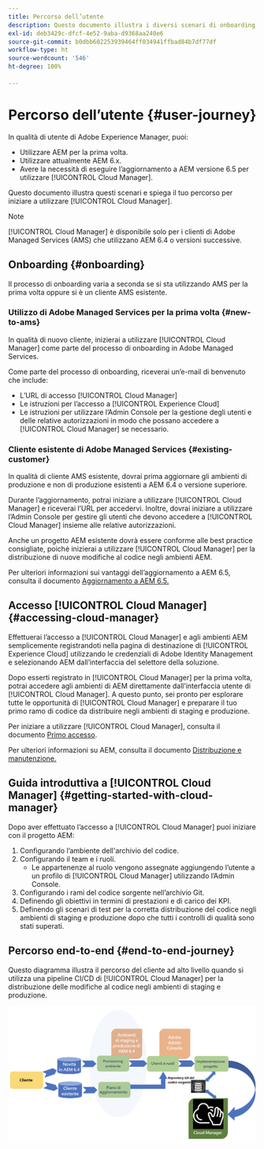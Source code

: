 ```yaml
---
title: Percorso dell’utente
description: Questo documento illustra i diversi scenari di onboarding e spiega il tuo percorso per iniziare a utilizzare Cloud Manager.
exl-id: deb3429c-dfcf-4e52-9aba-d9368aa240e6
source-git-commit: b0dbb602253939464ff034941ffbad84b7df77df
workflow-type: ht
source-wordcount: '546'
ht-degree: 100%

---
```



# Percorso dell’utente {#user-journey}

In qualità di utente di Adobe Experience Manager, puoi:

* Utilizzare AEM per la prima volta.
* Utilizzare attualmente AEM 6.x.
* Avere la necessità di eseguire l’aggiornamento a AEM versione 6.5 per utilizzare [!UICONTROL Cloud Manager].

Questo documento illustra questi scenari e spiega il tuo percorso per iniziare a utilizzare [!UICONTROL Cloud Manager].

>[!NOTE]
>
>[!UICONTROL Cloud Manager] è disponibile solo per i clienti di Adobe Managed Services (AMS) che utilizzano AEM 6.4 o versioni successive.

## Onboarding {#onboarding}

Il processo di onboarding varia a seconda se si sta utilizzando AMS per la prima volta oppure si è un cliente AMS esistente.

### Utilizzo di Adobe Managed Services per la prima volta {#new-to-ams}

In qualità di nuovo cliente, inizierai a utilizzare [!UICONTROL Cloud Manager] come parte del processo di onboarding in Adobe Managed Services.

Come parte del processo di onboarding, riceverai un’e-mail di benvenuto che include:

* L’URL di accesso [!UICONTROL Cloud Manager]
* Le istruzioni per l’accesso a [!UICONTROL Experience Cloud]
* Le istruzioni per utilizzare l’Admin Console per la gestione degli utenti e delle relative autorizzazioni in modo che possano accedere a [!UICONTROL Cloud Manager] se necessario.

### Cliente esistente di Adobe Managed Services {#existing-customer}

In qualità di cliente AMS esistente, dovrai prima aggiornare gli ambienti di produzione e non di produzione esistenti a AEM 6.4 o versione superiore.

Durante l’aggiornamento, potrai iniziare a utilizzare [!UICONTROL Cloud Manager] e riceverai l’URL per accedervi. Inoltre, dovrai iniziare a utilizzare l’Admin Console per gestire gli utenti che devono accedere a [!UICONTROL Cloud Manager] insieme alle relative autorizzazioni.

Anche un progetto AEM esistente dovrà essere conforme alle best practice consigliate, poiché inizierai a utilizzare [!UICONTROL Cloud Manager] per la distribuzione di nuove modifiche al codice negli ambienti AEM.

Per ulteriori informazioni sui vantaggi dell’aggiornamento a AEM 6.5, consulta il documento [Aggiornamento a AEM 6.5.](https://experienceleague.adobe.com/docs/experience-manager-65/deploying/upgrading/upgrade.html?lang=it)

## Accesso [!UICONTROL Cloud Manager] {#accessing-cloud-manager}

Effettuerai l’accesso a [!UICONTROL Cloud Manager] e agli ambienti AEM semplicemente registrandoti nella pagina di destinazione di [!UICONTROL Experience Cloud] utilizzando le credenziali di Adobe Identity Management e selezionando AEM dall’interfaccia del selettore della soluzione.

Dopo esserti registrato in [!UICONTROL Cloud Manager] per la prima volta, potrai accedere agli ambienti di AEM direttamente dall’interfaccia utente di [!UICONTROL Cloud Manager]. A questo punto, sei pronto per esplorare tutte le opportunità di [!UICONTROL Cloud Manager] e preparare il tuo primo ramo di codice da distribuire negli ambienti di staging e produzione.

Per iniziare a utilizzare [!UICONTROL Cloud Manager], consulta il documento [Primo accesso](/help/getting-started/first-time-login.md).

Per ulteriori informazioni su AEM, consulta il documento [Distribuzione e manutenzione.](https://experienceleague.adobe.com/docs/experience-manager-65/deploying/deploying/deploy.html?lang=it)

## Guida introduttiva a [!UICONTROL Cloud Manager] {#getting-started-with-cloud-manager}

Dopo aver effettuato l’accesso a [!UICONTROL Cloud Manager] puoi iniziare con il progetto AEM:

1. Configurando l’ambiente dell&#39;archivio del codice.
1. Configurando il team e i ruoli.
   * Le appartenenze al ruolo vengono assegnate aggiungendo l’utente a un profilo di [!UICONTROL Cloud Manager] utilizzando l’Admin Console.
1. Configurando i rami del codice sorgente nell’archivio Git.
1. Definendo gli obiettivi in termini di prestazioni e di carico dei KPI.
1. Definendo gli scenari di test per la corretta distribuzione del codice negli ambienti di staging e produzione dopo che tutti i controlli di qualità sono stati superati.

## Percorso end-to-end {#end-to-end-journey}

Questo diagramma illustra il percorso del cliente ad alto livello quando si utilizza una pipeline CI/CD di [!UICONTROL Cloud Manager] per la distribuzione delle modifiche al codice negli ambienti di staging e produzione.

![Percorso end-to-end](/help/assets/screen_shot_2018-05-15at124004pm.png)
